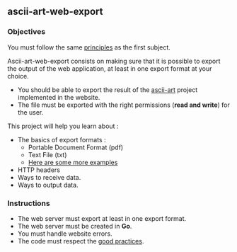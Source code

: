 ## ascii-art-web-export

### Objectives

You must follow the same [principles](https://public.01-edu.org/subjects/ascii-art-web/ascii-art-web.en) as the first subject.

Ascii-art-web-export consists on making sure that it is possible to export the output of the web application, at least in one export format at your choice.

- You should be able to export the result of the [ascii-art](https://public.01-edu.org/subjects/ascii-art/ascii-art.en) project implemented in the website.
- The file must be exported with the right permissions (**read and write**) for the user.

This project will help you learn about :

- The basics of export formats :
  - Portable Document Format (pdf)
  - Text File (txt)
  - [Here are some more examples](https://en.wikipedia.org/wiki/Document_file_format)
- HTTP headers
- Ways to receive data.
- Ways to output data.

### Instructions

- The web server must export at least in one export format.
- The web server must be created in **Go**.
- You must handle website errors.
- The code must respect the [good practices](https://public.01-edu.org/subjects/good-practices.en).
